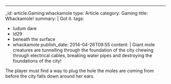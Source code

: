 ---
_id: article:Gaming:whackamole
type: Article
category: Gaming
title: Whackamole!
summary: |
  Got it.
tags:
  - ludum dare
  - ld29
  - beneath the surface
  - whackamole
publish_date: 2014-04-26T09:55
content: |
  Giant mole creatures are tunnelling through the foundation of the city chewing through electrical cables, breaking water pipes and destroying the foundations of the city!

  The player must find a way to plug the hole the moles are coming from before the city falls down around her ears.
